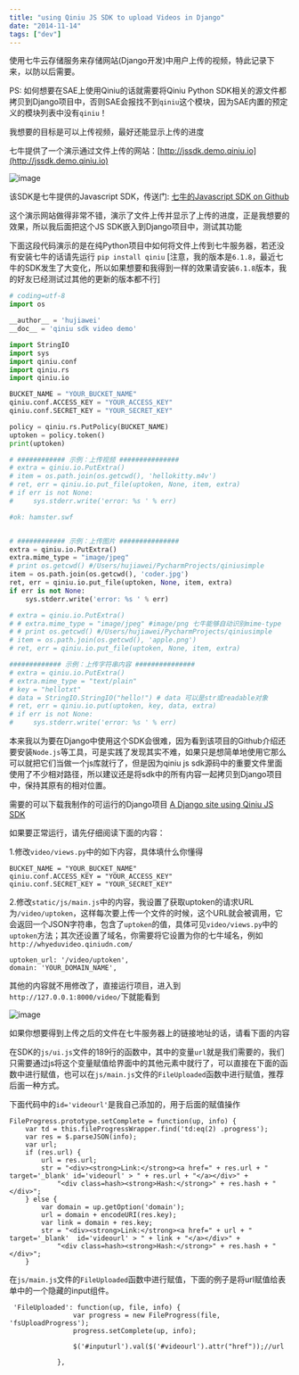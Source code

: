 ```yaml
---
title: "using Qiniu JS SDK to upload Videos in Django"
date: "2014-11-14"
tags: ["dev"]
---
```

使用七牛云存储服务来存储网站(Django开发)中用户上传的视频，特此记录下来，以防以后需要。<!--more-->

PS: 如何想要在SAE上使用Qiniu的话就需要将Qiniu Python SDK相关的源文件都拷贝到Django项目中，否则SAE会报找不到`qiniu`这个模块，因为SAE内置的预定义的模块列表中没有`qiniu`！

我想要的目标是可以上传视频，最好还能显示上传的进度

七牛提供了一个演示通过文件上传的网站：[http://jssdk.demo.qiniu.io](http://jssdk.demo.qiniu.io)

![image](/images/qiniu1.png)

该SDK是七牛提供的Javascript SDK，传送门: [七牛的Javascript SDK on Github](https://github.com/qiniupd/qiniu-js-sdk)

这个演示网站做得非常不错，演示了文件上传并显示了上传的进度，正是我想要的效果，所以我后面把这个JS SDK嵌入到Django项目中，测试其功能

下面这段代码演示的是在纯Python项目中如何将文件上传到七牛服务器，若还没有安装七牛的话请先运行 `pip install qiniu` [注意，我的版本是`6.1.8`，最近七牛的SDK发生了大变化，所以如果想要和我得到一样的效果请安装`6.1.8`版本，我的好友已经测试过其他的更新的版本都不行]

```python
# coding=utf-8
import os

__author__ = 'hujiawei'
__doc__ = 'qiniu sdk video demo'

import StringIO
import sys
import qiniu.conf
import qiniu.rs
import qiniu.io

BUCKET_NAME = "YOUR_BUCKET_NAME"
qiniu.conf.ACCESS_KEY = "YOUR_ACCESS_KEY"
qiniu.conf.SECRET_KEY = "YOUR_SECRET_KEY"

policy = qiniu.rs.PutPolicy(BUCKET_NAME)
uptoken = policy.token()
print(uptoken)

# ############ 示例：上传视频 ###############
# extra = qiniu.io.PutExtra()
# item = os.path.join(os.getcwd(), 'hellokitty.m4v')
# ret, err = qiniu.io.put_file(uptoken, None, item, extra)
# if err is not None:
#     sys.stderr.write('error: %s ' % err)

#ok: hamster.swf


# ############ 示例：上传图片 ###############
extra = qiniu.io.PutExtra()
extra.mime_type = "image/jpeg"
# print os.getcwd() #/Users/hujiawei/PycharmProjects/qiniusimple
item = os.path.join(os.getcwd(), 'coder.jpg')
ret, err = qiniu.io.put_file(uptoken, None, item, extra)
if err is not None:
    sys.stderr.write('error: %s ' % err)

# extra = qiniu.io.PutExtra()
# # extra.mime_type = "image/jpeg" #image/png 七牛能够自动识别mime-type
# # print os.getcwd() #/Users/hujiawei/PycharmProjects/qiniusimple
# item = os.path.join(os.getcwd(), 'apple.png')
# ret, err = qiniu.io.put_file(uptoken, None, item, extra)

############# 示例：上传字符串内容 ###############
# extra = qiniu.io.PutExtra()
# extra.mime_type = "text/plain"
# key = "hellotxt"
# data = StringIO.StringIO("hello!") # data 可以是str或readable对象
# ret, err = qiniu.io.put(uptoken, key, data, extra)
# if err is not None:
#     sys.stderr.write('error: %s ' % err)
```

本来我以为要在Django中使用这个SDK会很难，因为看到该项目的Github介绍还要安装`Node.js`等工具，可是实践了发现其实不难，如果只是想简单地使用它那么可以就把它们当做一个js库就行了，但是因为qiniu js sdk源码中的重要文件里面使用了不少相对路径，所以建议还是将sdk中的所有内容一起拷贝到Django项目中，保持其原有的相对位置。

需要的可以下载我制作的可运行的Django项目 [A Django site using Qiniu JS SDK](/files/qiniudemo.zip)

如果要正常运行，请先仔细阅读下面的内容：

1.修改`video/views.py`中的如下内容，具体填什么你懂得

```
BUCKET_NAME = "YOUR_BUCKET_NAME"
qiniu.conf.ACCESS_KEY = "YOUR_ACCESS_KEY"
qiniu.conf.SECRET_KEY = "YOUR_SECRET_KEY"
```

2.修改`static/js/main.js`中的内容，我设置了获取uptoken的请求URL为`/video/uptoken`，这样每次要上传一个文件的时候，这个URL就会被调用，它会返回一个JSON字符串，包含了`uptoken`的值，具体可见`video/views.py`中的`uptoken`方法；其次还设置了域名，你需要将它设置为你的七牛域名，例如`http://whyeduvideo.qiniudn.com/`

```
uptoken_url: '/video/uptoken',
domain: 'YOUR_DOMAIN_NAME',
```

其他的内容就不用修改了，直接运行项目，进入到`http://127.0.0.1:8000/video/`下就能看到

![image](/images/qiniu2.png)

如果你想要得到上传之后的文件在七牛服务器上的链接地址的话，请看下面的内容

在SDK的`js/ui.js`文件的189行的函数中，其中的变量`url`就是我们需要的，我们只需要通过js将这个变量赋值给界面中的其他元素中就行了，可以直接在下面的函数中进行赋值，也可以在`js/main.js`文件的`FileUploaded`函数中进行赋值，推荐后面一种方式。

下面代码中的`id='videourl'`是我自己添加的，用于后面的赋值操作

```
FileProgress.prototype.setComplete = function(up, info) {
    var td = this.fileProgressWrapper.find('td:eq(2) .progress');
    var res = $.parseJSON(info);
    var url;
    if (res.url) {
        url = res.url;
        str = "<div><strong>Link:</strong><a href=" + res.url + " target='_blank' id='videourl' > " + res.url + "</a></div>" +
            "<div class=hash><strong>Hash:</strong>" + res.hash + "</div>";
    } else {
        var domain = up.getOption('domain');
        url = domain + encodeURI(res.key);
        var link = domain + res.key;
        str = "<div><strong>Link:</strong><a href=" + url + " target='_blank'  id='videourl' > " + link + "</a></div>" +
            "<div class=hash><strong>Hash:</strong>" + res.hash + "</div>";
    }
```

在`js/main.js`文件的`FileUploaded`函数中进行赋值，下面的例子是将url赋值给表单中的一个隐藏的input组件。

```
 'FileUploaded': function(up, file, info) {
                var progress = new FileProgress(file, 'fsUploadProgress');
                progress.setComplete(up, info);

                $('#inputurl').val($('#videourl').attr("href"));//url

            },
```
